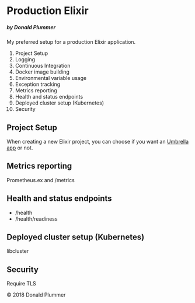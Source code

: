 # Production Elixir

##### by Donald Plummer

My preferred setup for a production Elixir application.

1. Project Setup
1. Logging
1. Continuous Integration
1. Docker image building
1. Environmental variable usage
1. Exception tracking
1. Metrics reporting
1. Health and status endpoints
1. Deployed cluster setup (Kubernetes)
1. Security

## Project Setup

When creating a new Elixir project, you can choose if you want an [Umbrella
app](https://elixir-lang.org/getting-started/mix-otp/dependencies-and-umbrella-projects.html#umbrella-projects)
or not.

## Metrics reporting

Prometheus.ex and /metrics

## Health and status endpoints

* /health
* /health/readiness

## Deployed cluster setup (Kubernetes)

libcluster

## Security

Require TLS

© 2018 Donald Plummer
